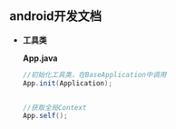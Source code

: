 ## android开发文档

+ **工具类**

  **App.java**

  ```java
  //初始化工具类，在BaseApplication中调用
  App.init(Application);
  
  
  //获取全局Context
  App.self();
  ```